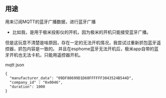 ## 用途
用来订阅MQTT的蓝牙广播数据，进行蓝牙广播

- 比如我，是用于极米投影仪的开机，因为极米的开机只能接受蓝牙广播。
  
但是这玩意不清楚是啥原因，存在一定的无法开机情况，我尝试过重新抓包蓝牙遥控器，抓包内容是一致的。
并且在esphome蓝牙无法开机后，极米app自带的蓝牙开机也无法卡机，只能用遥控器开机。


mqtt json
```
{
  "manufacturer_data": "09DF80699D1D60FFFFFF3043524B544D",
  "company_id" : "0x0046",
  "duration": 1000
}
```
